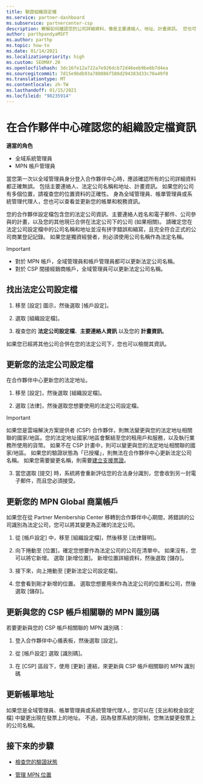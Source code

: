 ```yaml
---
title: 驗證組織設定檔
ms.service: partner-dashboard
ms.subservice: partnercenter-csp
description: 瞭解如何確認您的公司詳細資料，像是主要連絡人、地址、計畫資訊。 您也可以更新您的法定和帳單地址。
author: parthpandyaMSFT
ms.author: parthp
ms.topic: how-to
ms.date: 01/14/2021
ms.localizationpriority: high
ms.custom: SEOMAY.20
ms.openlocfilehash: 3dc16fe12a722a7e926dcb72d46eeb9be6b7d4ea
ms.sourcegitcommit: 7d15e9bdb93a780886f588d294383d33c70a49f0
ms.translationtype: MT
ms.contentlocale: zh-TW
ms.lasthandoff: 01/15/2021
ms.locfileid: "98235914"
---
```

# <a name="verify-your-organization-profile-information-in-partner-center"></a>在合作夥伴中心確認您的組織設定檔資訊

**適當的角色**

- 全域系統管理員
- MPN 帳戶管理員

當您第一次以全域管理員身分登入合作夥伴中心時，應該確認所有的公司詳細資料都正確無誤。 包括主要連絡人、法定公司名稱和地址、計畫資訊。 如果您的公司有多個位置，請複查您的位置資料的正確性。 身為全域管理員、帳單管理員或系統管理代理人，您也可以查看並更新您的帳單和稅務資訊。

您的合作夥伴設定檔包含您的法定公司資訊、主要連絡人姓名和電子郵件、公司參與的計畫，以及您的其他現已合併在法定公司下的公司 (如果相關)。 請確定您在法定公司設定檔中的公司名稱和地址並沒有拼字錯誤和縮寫，且完全符合正式的公司商業登記記錄。 如果您是獨資經營者，則必須使用公司名稱作為法定名稱。

>[!Important]
>- 對於 MPN 帳戶，全域管理員和帳戶管理員都可以更新法定公司名稱。
>- 對於 CSP 間接經銷商帳戶，全域管理員可以更新法定公司名稱。 

## <a name="locate-the-legal-business-profile"></a>找出法定公司設定檔

1. 移至 [設定] 圖示，然後選取 [帳戶設定]。
 
1. 選取 [組織設定檔]。 

2. 複查您的 **法定公司設定檔**、**主要連絡人資訊** 以及您的 **計畫資訊**。

如果您已經將其他公司合併在您的法定公司下，您也可以檢閱其資訊。 

## <a name="update-your-legal-business-profile"></a>更新您的法定公司設定檔

在合作夥伴中心更新您的法定地址。

1. 移至 [設定]，然後選取 [組織設定檔]。


2. 選取 [法律]，然後選取您想要使用的法定公司設定檔。

>[!Important]
>如果您是雲端解決方案提供者 (CSP) 合作夥伴，則無法變更與您的法定地址相關聯的國家/地區。您的法定地址國家/地區會繫結至您的租用戶和服務，以及執行業務所使用的貨幣。 如果不在 CSP 計畫中，則可以變更與您的法定地址相關聯的國家/地區。 如果您的驗證狀態為「已授權」，則無法在合作夥伴中心更新法定公司名稱。 如果您需要變更名稱，則需要[建立支援票證](https://partner.microsoft.com/dashboard/support/servicerequests/create?stage=2&topicid=eb74583c-61b3-2124-bffc-00920e0ae772)。

3. 當您選取 [提交] 時，系統將會重新評估您的合法身分識別，您會收到另一封電子郵件，而且您必須接受。

## <a name="update-your-mpn-global-business-account"></a>更新您的 MPN Global 商業帳戶

如果您在從 Partner Membership Center 移轉到合作夥伴中心期間，將錯誤的公司識別為法定公司，您可以將其變更為正確的法定公司。

1. 從 [帳戶設定] 中，移至 [組織設定檔]，然後移至 [法律聲明]。

1.  向下捲動至 [位置]，確定您想要作為法定公司的公司在清單中。 如果沒有，您可以將它新增。 選取 [新增位置]。 新增位置詳細資料，然後選取 [儲存]。

2. 接下來，向上捲動至 [更新法定公司設定檔]。

3. 您會看到剛才新增的位置。 選取您想要用來作為法定公司的位置和公司，然後選取 [儲存]。

## <a name="update-your-mpn-id-associated-with-your-csp-account"></a>更新與您的 CSP 帳戶相關聯的 MPN 識別碼

若要更新與您的 CSP 帳戶相關聯的 MPN 識別碼：

1. 登入合作夥伴中心儀表板，然後選取 [設定]。
 
1. 從 [帳戶設定] 選取 [識別碼]。

1. 在 [CSP] 區段下，使用 [更新] 連結，來更新與 CSP 帳戶相關聯的 MPN 識別碼 


## <a name="update-your-billing-address"></a>更新帳單地址

如果您是全域管理員、帳單管理員或系統管理代理人，您可以在 [支出和稅金設定檔] 中變更出現在發票上的地址。 不過，因為發票系統的限制，您無法變更發票上的公司名稱。

## <a name="next-steps"></a>接下來的步驟

- [檢查您的驗證狀態](verification-responses.md)
 
- [管理 MPN 位置](manage-locations.md)

